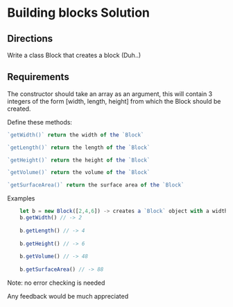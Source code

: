 # Building blocks Solution

## Directions

Write a class Block that creates a block (Duh..)

## Requirements

The constructor should take an array as an argument, this will contain 3 integers of the form [width, length, height] from which the Block should be created.

Define these methods:

```js
`getWidth()` return the width of the `Block`

`getLength()` return the length of the `Block`

`getHeight()` return the height of the `Block`

`getVolume()` return the volume of the `Block`

`getSurfaceArea()` return the surface area of the `Block`
```

Examples

```js
    let b = new Block([2,4,6]) -> creates a `Block` object with a width of `2` a length of `4` and a height of `6`
    b.getWidth() // -> 2
    
    b.getLength() // -> 4
    
    b.getHeight() // -> 6
    
    b.getVolume() // -> 48
    
    b.getSurfaceArea() // -> 88
```

Note: no error checking is needed

Any feedback would be much appreciated
